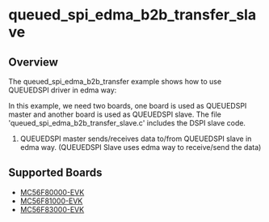 # queued_spi_edma_b2b_transfer_slave

## Overview
The queued_spi_edma_b2b_transfer example shows how to use QUEUEDSPI driver in edma way:

In this example, we need two boards, one board is used as QUEUEDSPI master and another board is used as QUEUEDSPI slave.
The file 'queued_spi_edma_b2b_transfer_slave.c' includes the DSPI slave code.

1. QUEUEDSPI master sends/receives data to/from QUEUEDSPI slave in edma way. (QUEUEDSPI Slave uses edma way to receive/send the data)

## Supported Boards
- [MC56F80000-EVK](../../../../_boards/mc56f80000evk/driver_examples/queued_spi/edma_b2b_transfer/slave/example_board_readme.md)
- [MC56F81000-EVK](../../../../_boards/mc56f81000evk/driver_examples/queued_spi/edma_b2b_transfer/slave/example_board_readme.md)
- [MC56F83000-EVK](../../../../_boards/mc56f83000evk/driver_examples/queued_spi/edma_b2b_transfer/slave/example_board_readme.md)
